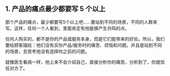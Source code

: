 ## 1. 产品的痛点最少都要写 5 个以上

那个产品的痛点，最少都要写5个以上吧……要站到不同的场景，不同的人群来写。这样，任何一个人看到，里面肯定有他能够产生共鸣的点。
 
任何人购买的，都不是你的产品或服务本身，而是它们能带来的好处。所以，我们要给顾客描绘：他们没有买你产品/服务时的痛苦、烦恼和问题。并且是站到不同的场景，去思考他没有选择你之前的问题。

就像医生看病一样，他上来不会介绍自己，直接分析你的痛苦，分析到了，你就信任对方了。
